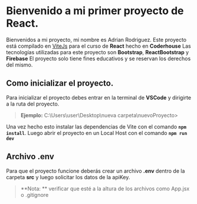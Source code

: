 # Bienvenido a mi primer proyecto de React.
Bienvenidos a mi proyecto, mi nombre es Adrian Rodriguez.
Este proyecto está compilado en [ViteJs](https://es.vitejs.dev/) para el curso de **React** hecho en **Coderhouse**
Las tecnologías utilizadas para este proyecto son **Bootstrap**, **ReactBootstrap** y **Firebase**
El proyecto solo tiene fines educativos y se reservan los derechos del mismo.

## Como inicializar el proyecto.
Para inicializar el proyecto debes entrar en la terminal de **VSCode** y dirigirte a la ruta del proyecto.

> **Ejemplo:** C:\Users\user\Desktop\nueva carpeta\nuevoProyecto>

Una vez hecho esto instalar las dependencias de Vite con el comando **`npm install`**. 
Luego abrir el proyecto en un Local Host con el comando
**`npm run dev`**

## Archivo .env
Para que el proyecto funcione deberás crear un archivo **.env** dentro de la carpeta **src** y luego solicitar los datos de la apiKey.
> **Nota: ** verificar que esté a la altura de los archivos como App.jsx o .gitignore

<!--stackedit_data:
eyJoaXN0b3J5IjpbMTA2ODY0MTI0NV19
-->